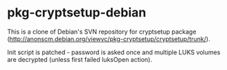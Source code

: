 pkg-cryptsetup-debian
=====================

This is a clone of Debian's SVN repository for cryptsetup package (http://anonscm.debian.org/viewvc/pkg-cryptsetup/cryptsetup/trunk/).

Init script is patched - password is asked once and multiple LUKS volumes are
decrypted (unless first failed luksOpen action).



